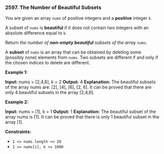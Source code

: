 ### 2597\. The Number of Beautiful Subsets

You are given an array `nums` of positive integers and a **positive** integer `k`.

A subset of `nums` is **beautiful** if it does not contain two integers with an absolute difference equal to `k`.

Return _the number of **non-empty beautiful** subsets of the array_ `nums`.

A **subset** of `nums` is an array that can be obtained by deleting some (possibly none) elements from `nums`. Two subsets are different if and only if the chosen indices to delete are different.

**Example 1:**

**Input:** nums = \[2,4,6\], k = 2
**Output:** 4
**Explanation:** The beautiful subsets of the array nums are: \[2\], \[4\], \[6\], \[2, 6\].
It can be proved that there are only 4 beautiful subsets in the array \[2,4,6\].

**Example 2:**

**Input:** nums = \[1\], k = 1
**Output:** 1
**Explanation:** The beautiful subset of the array nums is \[1\].
It can be proved that there is only 1 beautiful subset in the array \[1\].

**Constraints:**

*   `1 <= nums.length <= 20`
*   `1 <= nums[i], k <= 1000`
